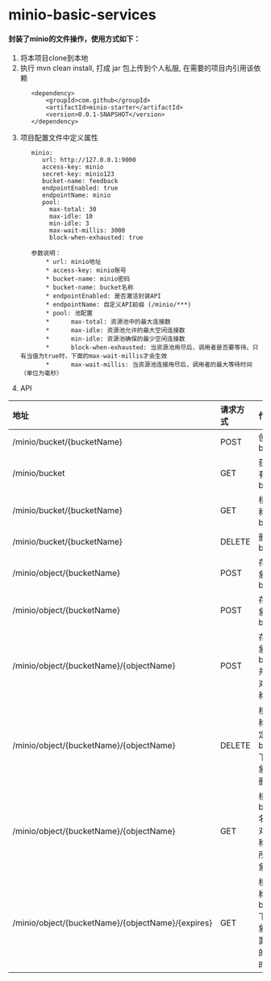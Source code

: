 # minio-basic-services

####  封装了minio的文件操作，使用方式如下：
1. 将本项目clone到本地
2. 执行 mvn clean install, 打成 jar 包上传到个人私服, 在需要的项目内引用该依赖
    >
          <dependency>
              <groupId>com.github</groupId>
              <artifactId>minio-starter</artifactId>
              <version>0.0.1-SNAPSHOT</version>
          </dependency>
3. 项目配置文件中定义属性
    >
          minio:
             url: http://127.0.0.1:9000
             access-key: minio
             secret-key: minio123
             bucket-name: feedback
             endpointEnabled: true
             endpointName: minio
             pool:
               max-total: 30
               max-idle: 10
               min-idle: 3
               max-wait-millis: 3000
               block-when-exhausted: true
          
          参数说明：
              * url: minio地址
              * access-key: minio账号
              * bucket-name: minio密码
              * bucket-name: bucket名称
              * endpointEnabled: 是否激活封装API
              * endpointName: 自定义API前缀 (/minio/***)
              * pool: 池配置
              *      max-total: 资源池中的最大连接数
              *      max-idle: 资源池允许的最大空闲连接数
              *      min-idle: 资源池确保的最少空闲连接数
              *      block-when-exhausted: 当资源池用尽后，调用者是否要等待。只有当值为true时，下面的max-wait-millis才会生效
              *      max-wait-millis: 当资源池连接用尽后，调用者的最大等待时间（单位为毫秒）

4. API

|地址|请求方式|作用
| :-------| :-----  | :----- 
| /minio/bucket/{bucketName}     | POST |创建 bucket   
| /minio/bucket     | GET |获取所有bucket   
| /minio/bucket/{bucketName} | GET   | 根据名称获取bucket  
| /minio/bucket/{bucketName} |  DELETE    | 删除bucket  
| /minio/object/{bucketName} |  POST   | 存入对象到bucket
| /minio/object/{bucketName} |  POST   | 存入对象到bucket
| /minio/object/{bucketName}/{objectName} |  POST   | 存入对象到bucket并设置对象名称
| /minio/object/{bucketName}/{objectName} |  DELETE   | 根据名称对指定bucket下的对象进行删除
| /minio/object/{bucketName}/{objectName} |  GET   | 根据bucket名称和对象名称过滤所有对象
| /minio/object/{bucketName}/{objectName}/{expires} |  GET   | 根据名称获取bucket下的对象并设置外链的过期时间
